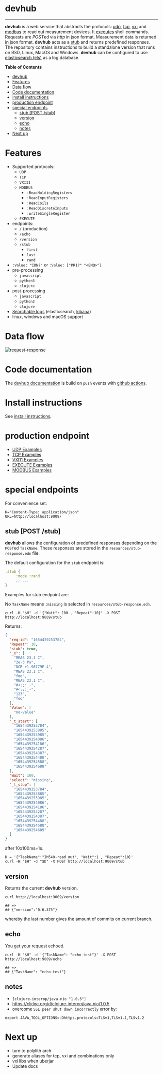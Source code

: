 # devhub
***

**devhub** is a web service that abstracts the protocols: [udp](#udp), [tcp](#tcp),
[vxi](#vxi) and [modbus](#modbus) to read out measurement devices. It
[executes](#execute) shell commands.  Requests are *POST*ed via *http*
in json format. Measurement data is returned in json
format. **devhub** acts as a [stub](#stub-post-stub) and returns
predefined responses. The repository contains instructions to build a
standalone version that runs on BSD, Linux, MacOS and
Windows. **devhub** can be configured to use [elasticsearch
(els)](#elasticsearch-els) as a log database.

<!-- markdown-toc start - Don't edit this section. Run M-x markdown-toc-refresh-toc -->
**Table of Contents**

- [devhub](#devhub)
- [Features](#features)
- [Data flow](#data-flow)
- [Code documentation](#code-documentation)
- [Install instructions](#install-instructions)
- [production endpoint](#production-endpoint)
- [special endpoints](#special-endpoints)
    - [stub [POST /stub]](#stub-post-stub)
    - [version](#version)
    - [echo](#echo)
    - [notes](#notes)
- [Next up](#next-up)

<!-- markdown-toc end -->


# Features

* Supported protocols:
    * `UDP`
    * `TCP`
    * `VXI11`
    * `MODBUS`
        * `:ReadHoldingRegisters`
        * `:ReadInputRegisters`
        * `:ReadCoils`
        * `:ReadDiscreteInputs`
        * `:writeSingleRegister`
    * `EXECUTE`
* endpoints:
    * `/` (production)
    * `/echo`
    * `/version`
    * `/stub`
        * `first`
        * `last`
        * `rand`
* `:Value: "IDN?"` or `:Value: ["PR1?" "<ENQ>"]`
* pre-processing
    * `javascript`
    * `python3`
    * `clojure`
* post-processing
    * `javascript`
    * `python3`
    * `clojure`
* [Searchable logs](#µlog) (elasticsearch, [kibana](#kibana))
* linux, windows and macOS support

# Data flow

![request-response](./req-res.svg)

# Code documentation

The [devhub documentation](https://wactbprot.github.io/devhub/) is
build on `push` events with [github actions](https://docs.github.com/en/actions).

# Install instructions

See [install instructions](./INSTALL.md).


# production endpoint

* [UDP Examples](./EXAMPLES-UDP.md)
* [TCP Examples](./EXAMPLES-TCP.md)
* [VXI11 Examples](./EXAMPLES-VXI11.md)
* [EXECUTE Examples](./EXAMPLES-EXECUTE.md)
* [MODBUS Examples](./EXAMPLES-MODBUS.md)

# special endpoints

For convenience set:

```shell
H="Content-Type: application/json"
URL=http://localhost:9009/
```

## stub [POST /stub]

**devhub** allows the configuration of predefined responses depending on the `POST`ed
`TaskName`. These responses are stored in the `resources/stub-response.edn` file.

The default configuration for the `stub` endpoint is:

```clojure
:stub {
     :mode :rand
     ;; ...
}
```
Examples for stub endpoint are:

No `TaskName` means `:missing` is selected in `resources/stub-response.edn`.

```shell
curl -H "$H" -d '{"Wait": 100 , "Repeat":10}' -X POST http://localhost:9009/stub
```

Returns:

```json
{
  "req-id": "1654439253784",
  "Repeat": 10,
  "stub": true,
  "_x": [
    "MEAS 23.1 C",
    "2e-3 Pa",
    "DCR +1.98779E-4",
    "MEAS 23.1 C",
    "foo",
    "MEAS 23.1 C",
    "#<;;:_-",
    "#<;;:_-",
    "123",
    "foo"
  ],
  "Value": [
    "no-value"
  ],
  "_t_start": [
    "1654439253784",
    "1654439253885",
    "1654439253985",
    "1654439254086",
    "1654439254186",
    "1654439254287",
    "1654439254387",
    "1654439254488",
    "1654439254588",
    "1654439254688"
  ],
  "Wait": 100,
  "select": "missing",
  "_t_stop": [
    "1654439253784",
    "1654439253885",
    "1654439253985",
    "1654439254086",
    "1654439254186",
    "1654439254287",
    "1654439254387",
    "1654439254488",
    "1654439254588",
    "1654439254689"
  ]
}
```

after 10x100ms=1s.


```shell
D = '{"TaskName":"IM540-read_out", "Wait":1 , "Repeat":10}'
curl -H "$H" -d "$D" -X POST http://localhost:9009/stub
```

## version

Returns the current **devhub** version.

```shell
curl http://localhost:9009/version

## =>
## {"version":"0.6.375"}
```

whereby the last number gives the amount of commits on current branch.

## echo

You get your request echoed.

```shell
curl -H "$H" -d '{"TaskName": "echo-test"}' -X POST http://localhost:9009/echo

## =>
## {"TaskName": "echo-test"}
```
## notes

* `[clojure-interop/java.nio "1.0.5"]`
* https://cljdoc.org/d/clojure-interop/java.nio/1.0.5
*  overcome `SSL peer shut down incorrectly` error by:
```shell
export JAVA_TOOL_OPTIONS=-Dhttps.protocols=TLSv1,TLSv1.1,TLSv1.2
```

# Next up

* turn to polylith arch
* generate aliases for tcp, vxi and combinations only
* vxi libs when uberjar
* Update docs
